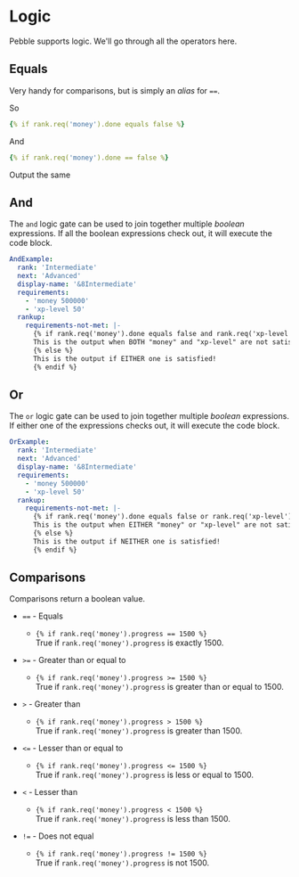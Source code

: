 # Logic

Pebble supports logic. We'll go through all the operators here.

## Equals

Very handy for comparisons, but is simply an *alias* for `==`.

So
```yml
{% if rank.req('money').done equals false %}
```
And
```yml
{% if rank.req('money').done == false %}
```
Output the same

## And

The `and` logic gate can be used to join together multiple *boolean* expressions. If all the boolean expressions check out, it will execute the code block.

```yml
AndExample:
  rank: 'Intermediate'
  next: 'Advanced'
  display-name: '&8Intermediate'
  requirements:
    - 'money 500000'
    - 'xp-level 50'
  rankup:
    requirements-not-met: |-
      {% if rank.req('money').done equals false and rank.req('xp-level').done equals false %}
      This is the output when BOTH "money" and "xp-level" are not satisfied!
      {% else %}
      This is the output if EITHER one is satisfied!
      {% endif %}
```

## Or

The `or` logic gate can be used to join together multiple *boolean* expressions. If either one of the expressions checks out, it will execute the code block.

```yml
OrExample:
  rank: 'Intermediate'
  next: 'Advanced'
  display-name: '&8Intermediate'
  requirements:
    - 'money 500000'
    - 'xp-level 50'
  rankup:
    requirements-not-met: |-
      {% if rank.req('money').done equals false or rank.req('xp-level').done equals false %}
      This is the output when EITHER "money" or "xp-level" are not satisfied!
      {% else %}
      This is the output if NEITHER one is satisfied!
      {% endif %}
```

## Comparisons

Comparisons return a boolean value.

- `==` - Equals
  - `{% if rank.req('money').progress == 1500 %}`<br>True if `rank.req('money').progress` is exactly 1500.

- `>=` - Greater than or equal to
  - `{% if rank.req('money').progress >= 1500 %}`<br>True if `rank.req('money').progress` is greater than or equal to 1500.

- `>`  - Greater than
  - `{% if rank.req('money').progress > 1500 %}`<br>True if `rank.req('money').progress` is greater than 1500.

- `<=` - Lesser than or equal to
  - `{% if rank.req('money').progress <= 1500 %}`<br>True if `rank.req('money').progress` is less or equal to 1500.

- `<`  - Lesser than
  - `{% if rank.req('money').progress < 1500 %}`<br>True if `rank.req('money').progress` is less than 1500.

- `!=` - Does not equal
  - `{% if rank.req('money').progress != 1500 %}`<br>True if `rank.req('money').progress` is not 1500.
